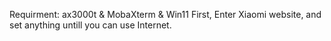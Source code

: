 Requirment: ax3000t & MobaXterm & Win11 
First, Enter Xiaomi website, and set anything untill you can use Internet.

